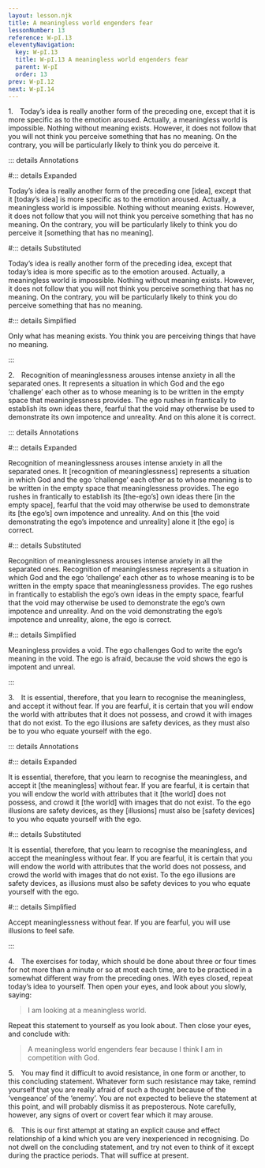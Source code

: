 ```yaml
---
layout: lesson.njk
title: A meaningless world engenders fear
lessonNumber: 13
reference: W-pI.13
eleventyNavigation:
  key: W-pI.13
  title: W-pI.13 A meaningless world engenders fear
  parent: W-pI
  order: 13
prev: W-pI.12
next: W-pI.14
---
```


1. Today’s idea is really another form of the preceding one, except that it is more specific as to the emotion aroused. 
Actually, a meaningless world is impossible. 
Nothing without meaning exists. 
However, it does not follow that you will not think you perceive something that has no meaning. 
On the contrary, you will be particularly likely to think you do perceive it.

::: details Annotations

#::: details Expanded

Today’s idea is really another form of the preceding one [idea], except that it [today’s idea] is more specific as to the emotion aroused. 
Actually, a meaningless world is impossible. 
Nothing without meaning exists. 
However, it does not follow that you will not think you perceive something that has no meaning. 
On the contrary, you will be particularly likely to think you do perceive it [something that has no meaning].

#::: details Substituted

Today’s idea is really another form of the preceding idea, except that today’s idea is more specific as to the emotion aroused. 
Actually, a meaningless world is impossible. 
Nothing without meaning exists. 
However, it does not follow that you will not think you perceive something that has no meaning. 
On the contrary, you will be particularly likely to think you do perceive something that has no meaning.

#::: details Simplified

Only what has meaning exists. 
You think you are perceiving things that have no meaning.

:::

2. Recognition of meaninglessness arouses intense anxiety in all the separated ones. 
It represents a situation in which God and the ego ‘challenge’ each other as to whose meaning is to be written in the empty space that meaninglessness provides. 
The ego rushes in frantically to establish its own ideas there, fearful that the void may otherwise be used to demonstrate its own impotence and unreality. 
And on this alone it is correct.

::: details Annotations

#::: details Expanded

Recognition of meaninglessness arouses intense anxiety in all the separated ones. 
It [recognition of meaninglessness] represents a situation in which God and the ego ‘challenge’ each other as to whose meaning is to be written in the empty space that meaninglessness provides. 
The ego rushes in frantically to establish its [the-ego’s] own ideas there [in the empty space], fearful that the void may otherwise be used to demonstrate its [the ego’s] own impotence and unreality. 
And on this [the void demonstrating the ego’s impotence and unreality] alone it [the ego] is correct.

#::: details Substituted

Recognition of meaninglessness arouses intense anxiety in all the separated ones. 
Recognition of meaninglessness represents a situation in which God and the ego ‘challenge’ each other as to whose meaning is to be written in the empty space that meaninglessness provides. 
The ego rushes in frantically to establish the ego’s own ideas in the empty space, fearful that the void may otherwise be used to demonstrate the ego’s own impotence and unreality. 
And on the void demonstrating the ego’s impotence and unreality, alone, the ego is correct.

#::: details Simplified

Meaningless provides a void. 
The ego challenges God to write the ego’s meaning in the void. 
The ego is afraid, because the void shows the ego is impotent and unreal.

:::

3. It is essential, therefore, that you learn to recognise the meaningless, and accept it without fear. 
If you are fearful, it is certain that you will endow the world with attributes that it does not possess, and crowd it with images that do not exist. 
To the ego illusions are safety devices, as they must also be to you who equate yourself with the ego.

::: details Annotations

#::: details Expanded

It is essential, therefore, that you learn to recognise the meaningless, and accept it [the meaningless] without fear. 
If you are fearful, it is certain that you will endow the world with attributes that it [the world] does not possess, and crowd it [the world] with images that do not exist. 
To the ego illusions are safety devices, as they [illusions] must also be [safety devices] to you who equate yourself with the ego.

#::: details Substituted

It is essential, therefore, that you learn to recognise the meaningless, and accept the meaningless without fear. 
If you are fearful, it is certain that you will endow the world with attributes that the world does not possess, and crowd the world with images that do not exist. 
To the ego illusions are safety devices, as illusions must also be safety devices to you who equate yourself with the ego.

#::: details Simplified

Accept meaninglessness without fear. 
If you are fearful, you will use illusions to feel safe.

:::

4. The exercises for today, which should be done about three or four times for not more than a minute or so at most each time, are to be practiced in a somewhat different way from the preceding ones. 
With eyes closed, repeat today’s idea to yourself. 
Then open your eyes, and look about you slowly, saying:

>I am looking at a meaningless world.

Repeat this statement to yourself as you look about. 
Then close your eyes, and conclude with:

>A meaningless world engenders fear because I think I am in competition with God.

5. You may find it difficult to avoid resistance, in one form or another, to this concluding statement. 
Whatever form such resistance may take, remind yourself that you are really afraid of such a thought because of the ‘vengeance’ of the ‘enemy’. 
You are not expected to believe the statement at this point, and will probably dismiss it as preposterous. 
Note carefully, however, any signs of overt or covert fear which it may arouse.

6. This is our first attempt at stating an explicit cause and effect relationship of a kind which you are very inexperienced in recognising. 
Do not dwell on the concluding statement, and try not even to think of it except during the practice periods. 
That will suffice at present.
